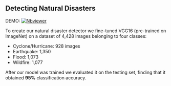 ## Detecting Natural Disasters 

DEMO:  [![Nbviewer](https://github.com/jupyter/design/blob/master/logos/Badges/nbviewer_badge.svg)](https://nbviewer.jupyter.org/github/shejz/Disaster-Detection/blob/main/Detecting%20Natural%20Disasters/natural_disaster_detection.ipynb)

To create our natural disaster detector we fine-tuned VGG16 (pre-trained on ImageNet) on a dataset of 4,428 images belonging to four classes:

- Cyclone/Hurricane: 928 images
- Earthquake: 1,350
- Flood: 1,073
- Wildfire: 1,077

After our model was trained we evaluated it on the testing set, finding that it obtained **95%** classification accuracy.


